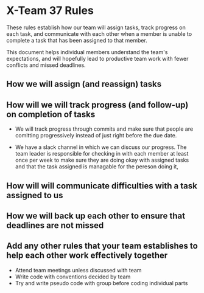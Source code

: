 # X-Team 37 Rules

These rules establish how our team will assign tasks,
track progress on each task, and communicate with each other 
when a member is unable to complete a task that has been assigned to that member.

This document helps individual members understand the team's expectations,
and will hopefully lead to productive team work with fewer conflicts
and missed deadlines.

## How we will assign (and reassign) tasks



## How will we will track progress (and follow-up) on completion of tasks

* We will track progress through commits and make sure that people are comitting progressively instead of just right before the due date.

* We have a slack channel in which we can discuss our progress. The team leader is responsible for checking in with each member at least once per week to make sure they are doing okay with assigned tasks and that the task assigned is managable for the pereson doing it,

## How will will communicate difficulties with a task assigned to us



## How we will back up each other to ensure that deadlines are not missed



## Add any other rules that your team establishes to help each other work effectively together


* Attend team meetings unless discussed with team  
* Write code with conventions decided by team  
* Try and write pseudo code with group before coding individual parts  
